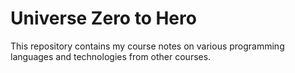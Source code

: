 # Universe Zero to Hero

This repository contains my course notes on various programming languages and technologies from other courses.
